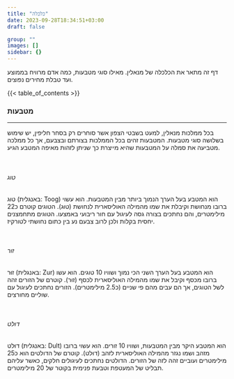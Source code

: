 ```yaml
---
title: "כלכלה"
date: 2023-09-28T18:34:51+03:00
draft: false

group: ""
images: []
sidebar: {}
---
```


דף זה מתאר את הכלכלה של מנאלין. מאילו סוגי מטבעות, כמה אדם מרוויח בממוצע ועד טבלת מחירים נפוצים.

{{< table_of_contents >}}

### מטבעות

---

בכל ממלכות מנאלין, למעט בשבטי הצפון אשר סוחרים רק בסחר חליפין, יש שימוש בשלושה סוגי מטבעות. המטבעות זהים בכל הממלכות בצורתם ובצבעם, אך כל ממלכה מטביעה את סמלה על המטבעות שהיא מייצרת כך שניתן לזהות מאיפה המטבע הגיע.

&nbsp;

###### טוג

טוּג (באנגלית: Toog) הוא המטבע בעל הערך הנמוך ביותר מבין המטבעות. הוא עשוי ברובו מנחושת וקיבלת את שמו מהמילה האוליסארית לנחושת (טוּג). הטוגים קוטרם כ22 מילימטרים, והם נחתכים בצורה גסה לעיגול עם חור ריבועי באמצעו. הטוגים מתחמצנים יחסית בקלות ולכן לרוב צבעם נע בין כתום נחושתי לטורקיז.

&nbsp;

###### זור

זוּר (באנגלית: Zur) הוא המטבע בעל הערך השני הכי נמוך ושוויו 10 טוגים. הוא עשו ברובו מכסף וקיבל את שמו מהמילה האוליסארית לכסף (זוּר). קוטרם של הזורים זהה לשל הטוגים, אך הם עבים מהם פי שניים (כ2.5 מילימטרים). הזורים נחתכים לעיגול עם שוליים מחורצים.

&nbsp;

###### דולט

דוּלט (באנגלית: Dult) הוא המטבע היקר מבין המטבעות, ושוויו 10 זורים. הוא עשוי ברובו מזהב ושמו נגזר מהמילה האוליסארית לזהב (דוּלט). קוטרם של הדולטים הוא כ25 מילימטרים ועוביים זהה לזה של הזורים. הדולטים נחתכים לעיגולים חלקים, כאשר עליהם תבליט של המעטפת וטבעת פנימית בקוטר של 20 מילימטרים.
